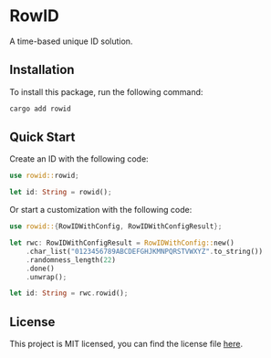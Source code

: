 # RowID

A time-based unique ID solution.

## Installation

To install this package, run the following command:

```bash
cargo add rowid
```

## Quick Start

Create an ID with the following code:

```rust
use rowid::rowid;

let id: String = rowid();
```

Or start a customization with the following code:

```rust
use rowid::{RowIDWithConfig, RowIDWithConfigResult};

let rwc: RowIDWithConfigResult = RowIDWithConfig::new()
    .char_list("0123456789ABCDEFGHJKMNPQRSTVWXYZ".to_string())
    .randomness_length(22)
    .done()
    .unwrap();

let id: String = rwc.rowid();
```

## License

This project is MIT licensed, you can find the license file [here](./LICENSE).
